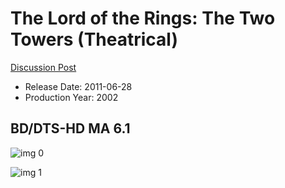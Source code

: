 # The Lord of the Rings: The Two Towers (Theatrical)

[Discussion Post](https://www.avsforum.com/threads/bass-eq-for-filtered-movies.2995212/post-59398144)

* Release Date: 2011-06-28
* Production Year: 2002

## BD/DTS-HD MA 6.1

![img 0](https://i.imgur.com/Cd6aIua.jpg)

![img 1](https://i.imgur.com/Yp7r4GB.png)


